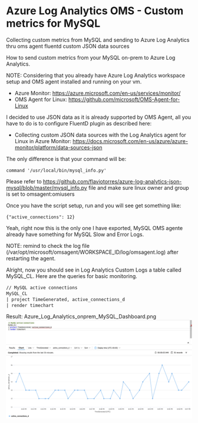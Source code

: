# Azure Log Analytics OMS - Custom metrics for MySQL


Collecting custom metrics from MySQL and sending to Azure Log Analytics thru oms agent fluentd custom JSON data sources

How to send custom metrics from your MySQL on-prem to Azure Log Analytics.

NOTE: Considering that you already have Azure Log Analytics workspace setup and OMS agent installed and running on your vm.
- Azure Monitor: https://azure.microsoft.com/en-us/services/monitor/
- OMS Agent for Linux: https://github.com/microsoft/OMS-Agent-for-Linux  


I decided to use JSON data as it is already supported by OMS Agent, all you have to do is to configure FluentD plugin as described here:
- Collecting custom JSON data sources with the Log Analytics agent for Linux in Azure Monitor: https://docs.microsoft.com/en-us/azure/azure-monitor/platform/data-sources-json


The only difference is that your command will be:


```
command '/usr/local/bin/mysql_info.py'
```

Please refer to https://github.com/flaviotorres/azure-log-analytics-json-mysql/blob/master/mysql_info.py file and make sure linux owner and group is set to omsagent:omiusers

Once you have the script setup, run and you will see get something like:

```
{"active_connections": 12}
```

Yeah, right now this is the only one I have exported, MySQL OMS agente already have something for MySQL Slow and Error Logs.

NOTE: remind to check the log file (/var/opt/microsoft/omsagent/WORKSPACE_ID/log/omsagent.log) after restarting the agent. 

Alright, now you should see in Log Analytics Custom Logs a table called MySQL_CL. Here are the queries for basic monitoring.


```
// MySQL active connections
MySQL_CL 
| project TimeGenerated, active_connections_d
| render timechart
```


Result:
Azure_Log_Analytics_onprem_MySQL_Dashboard.png
![Log Analytics Dashboard](https://github.com/flaviotorres/azure-log-analytics-json-mysql/blob/master/Azure_Log_Analytics_onprem_MySQL_Dashboard.png?raw=true)




